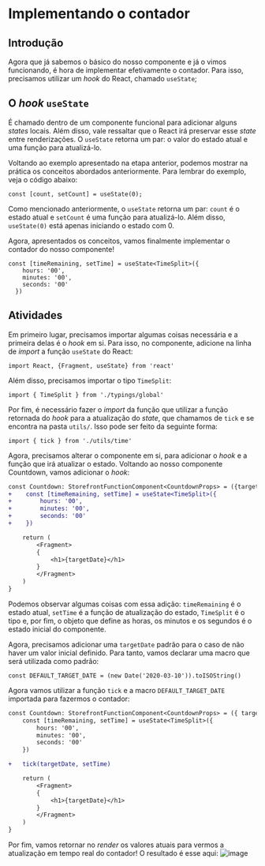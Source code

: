 # Implementando o contador

## Introdução
Agora que já sabemos o básico do nosso componente e já o vimos funcionando, é hora de implementar efetivamente o contador. Para isso, precisamos utilizar um *hook* do React, chamado `useState`;


## O *hook* `useState` 

É chamado dentro de um componente funcional para adicionar alguns *states* locais. Além disso, vale ressaltar que o React irá preservar esse *state* entre renderizações. O `useState` retorna um par: o valor do estado atual e uma função para atualizá-lo.

Voltando ao exemplo apresentado na etapa anterior, podemos mostrar na prática os conceitos abordados anteriormente. Para lembrar do exemplo, veja o código abaixo:
```tsx
const [count, setCount] = useState(0);
```
Como mencionado anteriormente, o `useState` retorna um par: `count` é o estado atual e `setCount` é uma função para atualizá-lo. Além disso, `useState(0)` está apenas iniciando o estado com 0.

Agora, apresentados os conceitos, vamos finalmente implementar o contador do nosso componente!

```tsx
const [timeRemaining, setTime] = useState<TimeSplit>({
    hours: '00', 
    minutes: '00', 
    seconds: '00'
  })
```
## Atividades
Em primeiro lugar, precisamos importar algumas coisas necessária e a primeira delas é o *hook* em si. Para isso, no componente, adicione na linha de *import* a função `useState` do React:
```tsx
import React, {Fragment, useState} from 'react'
```
Além disso, precisamos importar o tipo `TimeSplit`:
```tsx
import { TimeSplit } from './typings/global'
```
Por fim, é necessário fazer o *import* da função que utilizar a função retornada do *hook* para a atualização do *state*, que chamamos de `tick` e se encontra na pasta `utils/`. Isso pode ser feito da seguinte forma:
```tsx
import { tick } from './utils/time'
```
Agora, precisamos alterar o componente em si, para adicionar o *hook* e a função que irá atualizar o estado. Voltando ao nosso componente Countdown, vamos adicionar o *hook*:
```diff
const Countdown: StorefrontFunctionComponent<CountdownProps> = ({targetDate}) => {
+    const [timeRemaining, setTime] = useState<TimeSplit>({
+        hours: '00',
+        minutes: '00',
+        seconds: '00'
+    })

    return (
        <Fragment>
        {
            <h1>{targetDate}</h1>  
        }
        </Fragment>
    ) 
}
```
Podemos observar algumas coisas com essa adição: `timeRemaining` é o estado atual, `setTime` é a função de atualização do estado, `TimeSplit` é o tipo e, por fim, o objeto que define as horas, os minutos e os segundos é o estado inicial do componente.

Agora, precisamos adicionar uma `targetDate` padrão para o caso de não haver um valor inicial definido. Para tanto, vamos declarar uma macro que será utilizada como padrão:

```
const DEFAULT_TARGET_DATE = (new Date('2020-03-10')).toISOString()
```

Agora vamos utilizar a função `tick` e a macro `DEFAULT_TARGET_DATE` importada para fazermos o contador:
```diff
const Countdown: StorefrontFunctionComponent<CountdownProps> = ({ targetDate = DEFAULT_TARGET_DATE }) => {
    const [timeRemaining, setTime] = useState<TimeSplit>({
        hours: '00',
        minutes: '00',
        seconds: '00'
    })

+   tick(targetDate, setTime)

    return (
        <Fragment>
        {
            <h1>{targetDate}</h1>  
        }
        </Fragment>
    ) 
}
```
Por fim, vamos retornar no *render* os valores atuais para vermos a atualização em tempo real do contador! O resultado é esse aqui:
![image](https://user-images.githubusercontent.com/19495917/74974994-00033000-5405-11ea-9e22-b461e15a9126.png)

